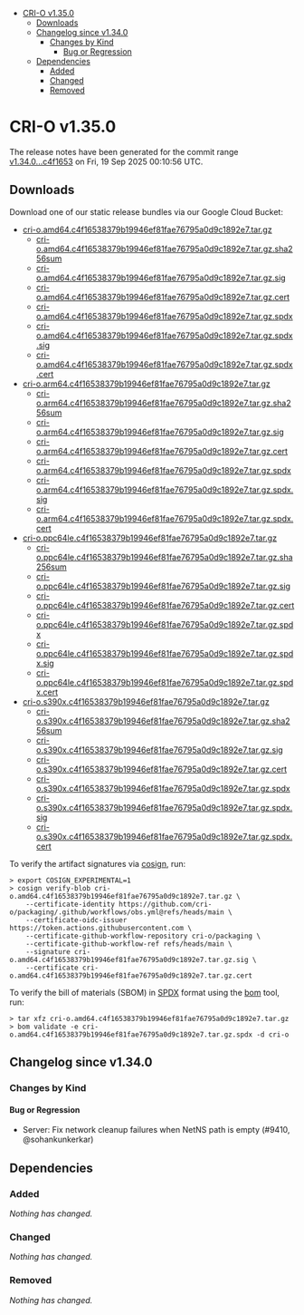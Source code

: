 - [CRI-O v1.35.0](#cri-o-v1350)
  - [Downloads](#downloads)
  - [Changelog since v1.34.0](#changelog-since-v1340)
    - [Changes by Kind](#changes-by-kind)
      - [Bug or Regression](#bug-or-regression)
  - [Dependencies](#dependencies)
    - [Added](#added)
    - [Changed](#changed)
    - [Removed](#removed)

# CRI-O v1.35.0

The release notes have been generated for the commit range
[v1.34.0...c4f1653](https://github.com/cri-o/cri-o/compare/v1.34.0...v1.35.0) on Fri, 19 Sep 2025 00:10:56 UTC.

## Downloads

Download one of our static release bundles via our Google Cloud Bucket:

- [cri-o.amd64.c4f16538379b19946ef81fae76795a0d9c1892e7.tar.gz](https://storage.googleapis.com/cri-o/artifacts/cri-o.amd64.c4f16538379b19946ef81fae76795a0d9c1892e7.tar.gz)
  - [cri-o.amd64.c4f16538379b19946ef81fae76795a0d9c1892e7.tar.gz.sha256sum](https://storage.googleapis.com/cri-o/artifacts/cri-o.amd64.c4f16538379b19946ef81fae76795a0d9c1892e7.tar.gz.sha256sum)
  - [cri-o.amd64.c4f16538379b19946ef81fae76795a0d9c1892e7.tar.gz.sig](https://storage.googleapis.com/cri-o/artifacts/cri-o.amd64.c4f16538379b19946ef81fae76795a0d9c1892e7.tar.gz.sig)
  - [cri-o.amd64.c4f16538379b19946ef81fae76795a0d9c1892e7.tar.gz.cert](https://storage.googleapis.com/cri-o/artifacts/cri-o.amd64.c4f16538379b19946ef81fae76795a0d9c1892e7.tar.gz.cert)
  - [cri-o.amd64.c4f16538379b19946ef81fae76795a0d9c1892e7.tar.gz.spdx](https://storage.googleapis.com/cri-o/artifacts/cri-o.amd64.c4f16538379b19946ef81fae76795a0d9c1892e7.tar.gz.spdx)
  - [cri-o.amd64.c4f16538379b19946ef81fae76795a0d9c1892e7.tar.gz.spdx.sig](https://storage.googleapis.com/cri-o/artifacts/cri-o.amd64.c4f16538379b19946ef81fae76795a0d9c1892e7.tar.gz.spdx.sig)
  - [cri-o.amd64.c4f16538379b19946ef81fae76795a0d9c1892e7.tar.gz.spdx.cert](https://storage.googleapis.com/cri-o/artifacts/cri-o.amd64.c4f16538379b19946ef81fae76795a0d9c1892e7.tar.gz.spdx.cert)
- [cri-o.arm64.c4f16538379b19946ef81fae76795a0d9c1892e7.tar.gz](https://storage.googleapis.com/cri-o/artifacts/cri-o.arm64.c4f16538379b19946ef81fae76795a0d9c1892e7.tar.gz)
  - [cri-o.arm64.c4f16538379b19946ef81fae76795a0d9c1892e7.tar.gz.sha256sum](https://storage.googleapis.com/cri-o/artifacts/cri-o.arm64.c4f16538379b19946ef81fae76795a0d9c1892e7.tar.gz.sha256sum)
  - [cri-o.arm64.c4f16538379b19946ef81fae76795a0d9c1892e7.tar.gz.sig](https://storage.googleapis.com/cri-o/artifacts/cri-o.arm64.c4f16538379b19946ef81fae76795a0d9c1892e7.tar.gz.sig)
  - [cri-o.arm64.c4f16538379b19946ef81fae76795a0d9c1892e7.tar.gz.cert](https://storage.googleapis.com/cri-o/artifacts/cri-o.arm64.c4f16538379b19946ef81fae76795a0d9c1892e7.tar.gz.cert)
  - [cri-o.arm64.c4f16538379b19946ef81fae76795a0d9c1892e7.tar.gz.spdx](https://storage.googleapis.com/cri-o/artifacts/cri-o.arm64.c4f16538379b19946ef81fae76795a0d9c1892e7.tar.gz.spdx)
  - [cri-o.arm64.c4f16538379b19946ef81fae76795a0d9c1892e7.tar.gz.spdx.sig](https://storage.googleapis.com/cri-o/artifacts/cri-o.arm64.c4f16538379b19946ef81fae76795a0d9c1892e7.tar.gz.spdx.sig)
  - [cri-o.arm64.c4f16538379b19946ef81fae76795a0d9c1892e7.tar.gz.spdx.cert](https://storage.googleapis.com/cri-o/artifacts/cri-o.arm64.c4f16538379b19946ef81fae76795a0d9c1892e7.tar.gz.spdx.cert)
- [cri-o.ppc64le.c4f16538379b19946ef81fae76795a0d9c1892e7.tar.gz](https://storage.googleapis.com/cri-o/artifacts/cri-o.ppc64le.c4f16538379b19946ef81fae76795a0d9c1892e7.tar.gz)
  - [cri-o.ppc64le.c4f16538379b19946ef81fae76795a0d9c1892e7.tar.gz.sha256sum](https://storage.googleapis.com/cri-o/artifacts/cri-o.ppc64le.c4f16538379b19946ef81fae76795a0d9c1892e7.tar.gz.sha256sum)
  - [cri-o.ppc64le.c4f16538379b19946ef81fae76795a0d9c1892e7.tar.gz.sig](https://storage.googleapis.com/cri-o/artifacts/cri-o.ppc64le.c4f16538379b19946ef81fae76795a0d9c1892e7.tar.gz.sig)
  - [cri-o.ppc64le.c4f16538379b19946ef81fae76795a0d9c1892e7.tar.gz.cert](https://storage.googleapis.com/cri-o/artifacts/cri-o.ppc64le.c4f16538379b19946ef81fae76795a0d9c1892e7.tar.gz.cert)
  - [cri-o.ppc64le.c4f16538379b19946ef81fae76795a0d9c1892e7.tar.gz.spdx](https://storage.googleapis.com/cri-o/artifacts/cri-o.ppc64le.c4f16538379b19946ef81fae76795a0d9c1892e7.tar.gz.spdx)
  - [cri-o.ppc64le.c4f16538379b19946ef81fae76795a0d9c1892e7.tar.gz.spdx.sig](https://storage.googleapis.com/cri-o/artifacts/cri-o.ppc64le.c4f16538379b19946ef81fae76795a0d9c1892e7.tar.gz.spdx.sig)
  - [cri-o.ppc64le.c4f16538379b19946ef81fae76795a0d9c1892e7.tar.gz.spdx.cert](https://storage.googleapis.com/cri-o/artifacts/cri-o.ppc64le.c4f16538379b19946ef81fae76795a0d9c1892e7.tar.gz.spdx.cert)
- [cri-o.s390x.c4f16538379b19946ef81fae76795a0d9c1892e7.tar.gz](https://storage.googleapis.com/cri-o/artifacts/cri-o.s390x.c4f16538379b19946ef81fae76795a0d9c1892e7.tar.gz)
  - [cri-o.s390x.c4f16538379b19946ef81fae76795a0d9c1892e7.tar.gz.sha256sum](https://storage.googleapis.com/cri-o/artifacts/cri-o.s390x.c4f16538379b19946ef81fae76795a0d9c1892e7.tar.gz.sha256sum)
  - [cri-o.s390x.c4f16538379b19946ef81fae76795a0d9c1892e7.tar.gz.sig](https://storage.googleapis.com/cri-o/artifacts/cri-o.s390x.c4f16538379b19946ef81fae76795a0d9c1892e7.tar.gz.sig)
  - [cri-o.s390x.c4f16538379b19946ef81fae76795a0d9c1892e7.tar.gz.cert](https://storage.googleapis.com/cri-o/artifacts/cri-o.s390x.c4f16538379b19946ef81fae76795a0d9c1892e7.tar.gz.cert)
  - [cri-o.s390x.c4f16538379b19946ef81fae76795a0d9c1892e7.tar.gz.spdx](https://storage.googleapis.com/cri-o/artifacts/cri-o.s390x.c4f16538379b19946ef81fae76795a0d9c1892e7.tar.gz.spdx)
  - [cri-o.s390x.c4f16538379b19946ef81fae76795a0d9c1892e7.tar.gz.spdx.sig](https://storage.googleapis.com/cri-o/artifacts/cri-o.s390x.c4f16538379b19946ef81fae76795a0d9c1892e7.tar.gz.spdx.sig)
  - [cri-o.s390x.c4f16538379b19946ef81fae76795a0d9c1892e7.tar.gz.spdx.cert](https://storage.googleapis.com/cri-o/artifacts/cri-o.s390x.c4f16538379b19946ef81fae76795a0d9c1892e7.tar.gz.spdx.cert)

To verify the artifact signatures via [cosign](https://github.com/sigstore/cosign), run:

```console
> export COSIGN_EXPERIMENTAL=1
> cosign verify-blob cri-o.amd64.c4f16538379b19946ef81fae76795a0d9c1892e7.tar.gz \
    --certificate-identity https://github.com/cri-o/packaging/.github/workflows/obs.yml@refs/heads/main \
    --certificate-oidc-issuer https://token.actions.githubusercontent.com \
    --certificate-github-workflow-repository cri-o/packaging \
    --certificate-github-workflow-ref refs/heads/main \
    --signature cri-o.amd64.c4f16538379b19946ef81fae76795a0d9c1892e7.tar.gz.sig \
    --certificate cri-o.amd64.c4f16538379b19946ef81fae76795a0d9c1892e7.tar.gz.cert
```

To verify the bill of materials (SBOM) in [SPDX](https://spdx.org) format using the [bom](https://sigs.k8s.io/bom) tool, run:

```console
> tar xfz cri-o.amd64.c4f16538379b19946ef81fae76795a0d9c1892e7.tar.gz
> bom validate -e cri-o.amd64.c4f16538379b19946ef81fae76795a0d9c1892e7.tar.gz.spdx -d cri-o
```

## Changelog since v1.34.0

### Changes by Kind

#### Bug or Regression
 - Server: Fix network cleanup failures when NetNS path is empty (#9410, @sohankunkerkar)

## Dependencies

### Added
_Nothing has changed._

### Changed
_Nothing has changed._

### Removed
_Nothing has changed._
